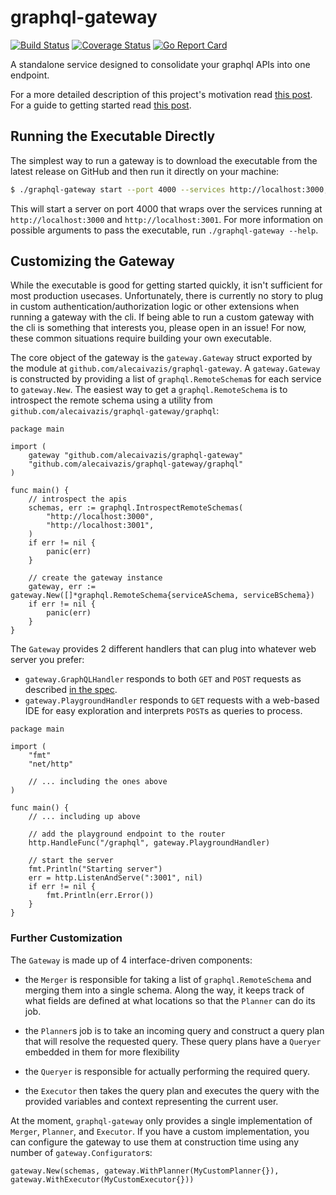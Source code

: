 # graphql-gateway

[![Build Status](https://travis-ci.com/AlecAivazis/graphql-gateway.svg?branch=master)](https://travis-ci.com/AlecAivazis/graphql-gateway) [![Coverage Status](https://coveralls.io/repos/github/AlecAivazis/graphql-gateway/badge.svg?branch=master)](https://coveralls.io/github/AlecAivazis/graphql-gateway?branch=master) [![Go Report Card](https://goreportcard.com/badge/github.com/alecaivazis/graphql-gateway)](https://goreportcard.com/report/github.com/alecaivazis/graphql-gateway)

A standalone service designed to consolidate your graphql APIs into one endpoint.

For a more detailed description of this project's
motivation read [this post](). For a guide to getting started read [this post]().

## Running the Executable Directly

The simplest way to run a gateway is to download the executable
from the latest release on GitHub and then run it directly on
your machine:

```bash
$ ./graphql-gateway start --port 4000 --services http://localhost:3000,http://localhost:3001
```

This will start a server on port 4000 that wraps over the services
running at `http://localhost:3000` and `http://localhost:3001`. For more information on possible
arguments to pass the executable, run `./graphql-gateway --help`.

## Customizing the Gateway

While the executable is good for getting started quickly, it isn't sufficient for
most production usecases. Unfortunately, there is currently no story to plug in custom
authentication/authorization logic or other extensions when running a gateway with the
cli. If being able to run a custom gateway with the cli is something that interests you,
please open in an issue! For now, these common situations require building your own executable.

The core object of the gateway is the `gateway.Gateway` struct exported by the module at
`github.com/alecaivazis/graphql-gateway`. A `gateway.Gateway` is constructed by providing
a list of `graphql.RemoteSchema`s for each service to `gateway.New`. The easiest way to
get a `graphql.RemoteSchema` is to introspect the remote schema using a utility from
`github.com/alecaivazis/graphql-gateway/graphql`:

```golang
package main

import (
	gateway "github.com/alecaivazis/graphql-gateway"
	"github.com/alecaivazis/graphql-gateway/graphql"
)

func main() {
    // introspect the apis
	schemas, err := graphql.IntrospectRemoteSchemas(
		"http://localhost:3000",
		"http://localhost:3001",
    )
	if err != nil {
		panic(err)
	}

	// create the gateway instance
	gateway, err := gateway.New([]*graphql.RemoteSchema{serviceASchema, serviceBSchema})
	if err != nil {
		panic(err)
	}
}
```

The `Gateway` provides 2 different handlers that can plug into whatever web server you prefer:

- `gateway.GraphQLHandler` responds to both `GET` and `POST` requests as described
  [in the spec](https://graphql.org/learn/serving-over-http/).
- `gateway.PlaygroundHandler` responds to `GET` requests with a web-based IDE for easy exploration
  and interprets `POST`s as queries to process.

```golang
package main

import (
	"fmt"
	"net/http"

	// ... including the ones above
)

func main() {
	// ... including up above

	// add the playground endpoint to the router
	http.HandleFunc("/graphql", gateway.PlaygroundHandler)

	// start the server
	fmt.Println("Starting server")
	err = http.ListenAndServe(":3001", nil)
	if err != nil {
		fmt.Println(err.Error())
	}
}
```

### Further Customization

The `Gateway` is made up of 4 interface-driven components:

- the `Merger` is responsible for taking a list of `graphql.RemoteSchema` and merging them into
  a single schema. Along the way, it keeps track of what fields are defined at what locations so
  that the `Planner` can do its job.

- the `Planner`s job is to take an incoming query and construct a query plan that will resolve
  the requested query. These query plans have a `Queryer` embedded in them for more flexibility

- the `Queryer` is responsible for actually performing the required query.

- the `Executor` then takes the query plan and executes the query with the provided variables
  and context representing the current user.

At the moment, `graphql-gateway` only provides a single implementation of `Merger`, `Planner`, and
`Executor`. If you have a custom implementation, you can configure the gateway to use them at
construction time using any number of `gateway.Configurator`s:

```golang
gateway.New(schemas, gateway.WithPlanner(MyCustomPlanner{}), gateway.WithExecutor(MyCustomExecutor{}))
```
